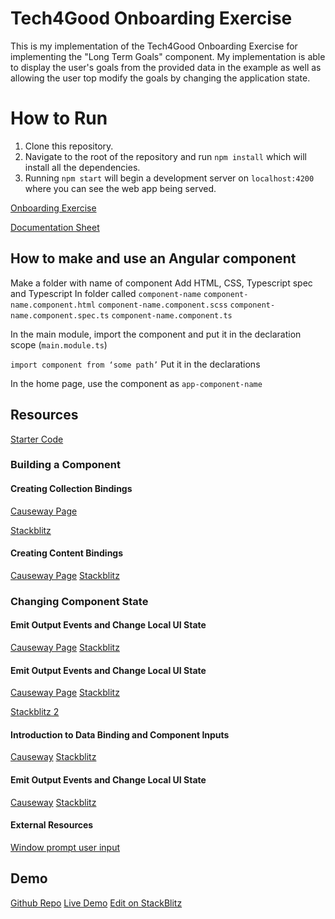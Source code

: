 # Tech4Good Onboarding Exercise
This is my implementation of the Tech4Good Onboarding Exercise for implementing the "Long Term Goals" component. My implementation is able to display the user's goals from the provided data in the example as well as allowing the user top modify the goals by changing the application state.

# How to Run
1.  Clone this repository.
2.  Navigate to the root of the repository and run  `npm install`  which will install all the dependencies.
3.  Running  `npm start`  will begin a development server on  `localhost:4200`  where you can see the web app being served.

[Onboarding Exercise](https://docs.google.com/document/d/1tjwQ775YIVlesqynVPyPxsQcDAg6YwP_GXeJvGFV0JY/edit#)

[Documentation Sheet](https://docs.google.com/spreadsheets/d/15HWO0wexBN8qfycjLrR092MZkKkrJlGmyVg6t6B_Ha4/edit#gid=0)


## How to make and use an Angular component

Make a folder with name of component
Add HTML, CSS, Typescript spec and Typescript
In folder called `component-name`
`component-name.component.html`
`component-name.component.scss`
`component-name.component.spec.ts`
`component-name.component.ts`

In the main module, import the component and put it in the declaration scope (`main.module.ts`)

`import component from ‘some path’`
Put it in the declarations

In the home page, use the component as `app-component-name`

## Resources
[Starter Code](https://stackblitz.com/edit/longtermgoals-setup?file=src/app/main/page/widget/widget.component.html)

### Building a Component
#### Creating Collection Bindings

[Causeway Page](https://causeway.soe.ucsc.edu/#/reference/-comp-data/1?od=6)

[Stackblitz](https://stackblitz.com/edit/causeway-data-sample-11-revision-xwqydw?file=src%2Fapp%2Fthank-you-page%2Fthank-you-page.component.ts,src%2Fapp%2Fthank-you-page%2Fmessage-card%2Fmessage-card.component.html,src%2Fapp%2Fthank-you-page%2Fmessage-card%2Fmessage-card.component.scss)

  

#### Creating Content Bindings
[Causeway Page](https://causeway.soe.ucsc.edu/#/reference/-comp-data/1?od=3)
[Stackblitz](https://stackblitz.com/edit/causeway-data-sample-4-revision?file=src%2Fapp%2Fthank-you-page%2Fmessage-card%2Fmessage-card.component.html)

  
### Changing Component State
#### Emit Output Events and Change Local UI State
[Causeway Page](https://causeway.soe.ucsc.edu/#/reference/-comp-events/1?od=3)
[Stackblitz](https://stackblitz.com/edit/causeway-projectcard-events-4a-1?file=src%2Fapp%2Fproject-card%2Fproject-card.component.ts)

#### Emit Output Events and Change Local UI State
[Causeway Page](https://causeway.soe.ucsc.edu/#/reference/-comp-events/1?od=3)
[Stackblitz](https://stackblitz.com/edit/causeway-projectcard-events-3-1?file=src%2Fapp%2Fapp.component.html)

[Stackblitz 2](https://stackblitz.com/edit/causeway-projectcard-events-3-1-bw5u3b?file=src%2Fapp%2Fapp.component.ts)

#### Introduction to Data Binding and Component Inputs
[Causeway](https://causeway.soe.ucsc.edu/#/reference/-comp-data/1?od=1)
[Stackblitz](https://stackblitz.com/edit/causeway-data-sample-2-1-rev-pxvbcc?file=src%2Fapp%2Fthank-you-page%2Fthank-you-page.component.html,src%2Fapp%2Fthank-you-page%2Fmessage-card%2Fmessage-card.component.scss)

#### Emit Output Events and Change Local UI State
[Causeway](https://causeway.soe.ucsc.edu/#/reference/-comp-events/1?od=3)
[Stackblitz](https://stackblitz.com/edit/causeway-projectcard-events-3-1-b1lyl8?file=src%2Fapp%2Fproject-card%2Fproject-card.component.html)

#### External Resources
[Window prompt user input](https://www.w3schools.com/jsref/met_win_prompt.asp)

## Demo
[Github Repo](https://github.com/russellelliott/Tech4Good-Components-Exercise)
[Live Demo](https://longtermgoals-setup-xwuxqp.stackblitz.io/#/page)
[Edit on StackBlitz](https://stackblitz.com/edit/longtermgoals-setup-xwuxqp)
